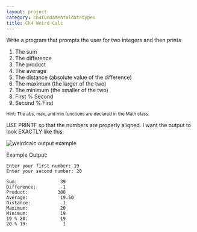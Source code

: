 ```yaml
---
layout: project
category: ch4fundamentaldatatypes
title: Ch4 Weird Calc
---
```

Write a program that prompts the user for two integers and then prints

  1. The sum
  1. The difference
  1. The product
  1. The average
  1. The distance (absolute value of the difference)
  1. The maximum (the larger of the two)
  1. The minimum (the smaller of the two)
  1. First % Second
  1. Second % First

<small>Hint: The abs, max, and min functions are declared in the Math class.</small>

USE PRINTF so that the numbers are properly aligned. I want the output to look EXACTLY like this:

![weirdcalc output example](/apcsa\ch4fundamentaldatatypes\weirdcalcexample.png)


Example Output:
```
Enter your first number: 19
Enter your second number: 20

Sum:                39
Difference:         -1
Product:           380
Average:            19.50
Distance:            1
Maximum:            20
Minimum:            19
19 % 20:            19
20 % 19:             1
```
